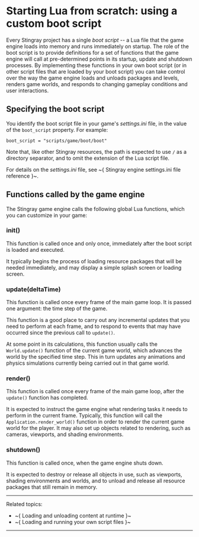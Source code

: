 # Starting Lua from scratch: using a custom boot script

Every Stingray project has a single *boot script* -- a Lua file that the game engine loads into memory and runs immediately on startup. The role of the boot script is to provide definitions for a set of functions that the game engine will call at pre-determined points in its startup, update and shutdown processes. By implementing these functions in your own boot script (or in other script files that are loaded by your boot script) you can take control over the way the game engine loads and unloads packages and levels, renders game worlds, and responds to changing gameplay conditions and user interactions.

## Specifying the boot script

You identify the boot script file in your game's *settings.ini* file, in the value of the `boot_script` property. For example:

~~~{sjson}
boot_script = "scripts/game/boot/boot"
~~~

Note that, like other Stingray resources, the path is expected to use `/` as a directory separator, and to omit the extension of the Lua script file.

For details on the *settings.ini* file, see ~{ Stingray engine settings.ini file reference }~.

## Functions called by the game engine

The Stingray game engine calls the following global Lua functions, which you can customize in your game:

### init()

This function is called once and only once, immediately after the boot script is loaded and executed.

It typically begins the process of loading resource packages that will be needed immediately, and may display a simple splash screen or loading screen.

### update(deltaTime)

This function is called once every frame of the main game loop. It is passed one argument: the time step of the game.

This function is a good place to carry out any incremental updates that you need to perform at each frame, and to respond to events that may have occurred since the previous call to `update()`.

At some point in its calculations, this function usually calls the `World.update()` function of the current game world, which advances the world by the specified time step. This in turn updates any animations and physics simulations currently being carried out in that game world.

### render()

This function is called once every frame of the main game loop, after the `update()` function has completed.

It is expected to instruct the game engine what rendering tasks it needs to perform in the current frame. Typically, this function will call the `Application.render_world()` function in order to render the current game world for the player. It may also set up objects related to rendering, such as cameras, viewports, and shading environments.

### shutdown()

This function is called once, when the game engine shuts down.

It is expected to destroy or release all objects in use, such as viewports, shading environments and worlds, and to unload and release all resource packages that still remain in memory.

---
Related topics:
-	~{ Loading and unloading content at runtime }~
-	~{ Loading and running your own script files }~
---
